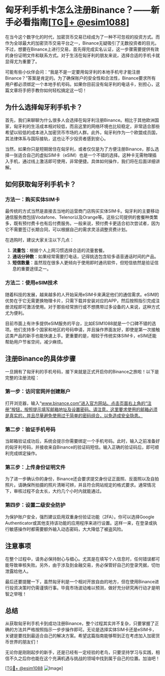# 匈牙利手机卡怎么注册Binance？——新手必看指南[[TG💪+ @esim1088](https://t.me/s/esim1088)]

在当今这个数字化的时代，加密货币交易已经成为了一种不可忽视的投资方式。而作为全球最大的加密货币交易平台之一，Binance无疑吸引了无数投资者的目光。不过，想要在Binance上进行交易，首先得完成实名认证，这一步骤需要提供有效的身份证明文件和联系方式。对于生活在匈牙利的朋友来说，选择合适的手机卡就显得尤为重要了。

可能有些小伙伴会问：“我是不是一定要用匈牙利的本地手机号才能注册Binance？”答案是肯定的。为了确保账户的安全性和合法性，Binance要求所有用户都必须绑定一个本地手机号码。如果你目前没有匈牙利的电话卡，别担心，这篇文章将手把手教你如何轻松搞定这一切！

## 为什么选择匈牙利手机卡？

首先，我们来聊聊为什么很多人会选择在匈牙利注册Binance。相比于其他欧洲国家，匈牙利的生活成本相对较低，而且这里的网络环境也比较稳定，非常适合那些希望以较低的成本进入加密货币市场的人群。此外，匈牙利作为一个欧盟成员国，其法律体系与国际接轨，这也让不少投资者感到安心。

当然，如果你只是短期居住在匈牙利，或者仅仅是为了方便注册Binance，那么选择一张适合自己的虚拟SIM卡（eSIM）也是一个不错的选择。这种卡无需物理插入手机，通过线上激活即可使用，非常便捷。具体如何操作，我们将在后面详细讲解。

## 如何获取匈牙利手机卡？

### 方法一：购买实体SIM卡

最传统的方式当然是直接去当地的运营商门店购买实体SIM卡。匈牙利的主要移动通信服务商包括Vodafone、Telenor以及Orange等。这些公司提供的套餐种类繁多，既有预付费卡也有后付费服务。一般来说，预付费卡更适合初次尝试者，因为它不需要签订长期合同，可以根据自己的需求灵活调整资费计划。

在选购时，建议大家关注以下几点：
1. **流量包**：根据个人上网习惯选择合适的流量套餐。
2. **通话分钟数**：如果经常需要打电话，记得挑选包含较多语音通话时间的产品。
3. **短信数量**：虽然现在很多人更倾向于使用即时通讯软件，但短信依然是验证信息的重要途径之一。

### 方法二：使用eSIM技术

随着科技的发展，越来越多的人开始采用eSIM卡来满足他们的通信需求。eSIM的优势在于它无需更换物理卡片，只需下载并安装对应的APP，然后按照指引完成注册流程即可激活使用。对于那些经常旅行或不想携带过多设备的人来说，这种方式尤为便利。

目前市面上有许多提供eSIM服务的平台，比如ESIM1088就是一个口碑不错的选项。他们支持多个国家和地区的号码申请，并且操作界面友好，即使是第一次接触这类产品的新手也能快速上手。更重要的是，相较于传统实体SIM卡，eSIM还能帮助用户节省空间，减少麻烦。

## 注册Binance的具体步骤

一旦拥有了匈牙利的手机号码，接下来就是正式开启你的Binance之旅啦！以下是完整的注册流程：

### 第一步：访问官网并创建账户

打开浏览器，输入“www.binance.com”进入官方网站。点击页面右上角的“注册”按钮，按照提示填写邮箱地址及设置密码。请注意，这里要求使用的邮箱必须是真实的，并且尽量避免使用过于简单的密码组合，以免造成安全隐患。

### 第二步：验证手机号码

当邮箱验证成功后，系统会提示你需要绑定一个手机号码。此时，输入之前准备好的匈牙利号码，并接收来自Binance的验证码短信。输入正确的验证码后，即可顺利完成绑定操作。

### 第三步：上传身份证明文件

为了进一步确认你的身份，Binance还会要求提交身份证正面照、反面照以及自拍照片。请确保所拍摄的照片清晰可辨，并且符合网站规定的格式要求。通常情况下，审核过程不会太长，大约几个小时内就能通过。

### 第四步：设置二级安全防护

为保护账户安全，强烈建议启用双重身份验证功能（2FA）。你可以选择Google Authenticator或其他支持该功能的应用程序来进行设置。这样一来，在登录或执行敏感操作时都需要额外输入动态密码，大大降低了被盗风险。

## 注意事项

在整个过程中，请务必保持耐心与细心。尤其是在填写个人信息时，任何错误都可能导致审核失败。另外，由于涉及到金融交易，务必保管好自己的登录凭据，切勿泄露给他人。

最后还要提醒一下，虽然匈牙利是一个相对开放自由的地方，但在使用Binance进行投资决策时仍需谨慎行事。毕竟市场波动难以预测，做好充分研究再行动才是明智之举哦！

## 总结

从获取匈牙利手机卡到成功注册Binance，整个过程其实并不复杂，只要掌握了正确的方法并严格按照指示一步步操作即可。无论是选择实体SIM卡还是eSIM卡，关键是要找到最适合自己的解决方案。希望这篇指南能够帮到正在考虑加入加密货币世界的朋友们！

无论你是刚刚起步的新手，还是已经有一定经验的老鸟，只要坚持学习与实践，相信不久之后你也能在这个充满机遇与挑战的领域中找到属于自己的位置。加油吧！

[[TG💪+ @esim1088](https://t.me/s/esim1088) ![Image](https://i.postimg.cc/4NQfJmqS/Snipaste-2025-05-13-00-14-12.png)]